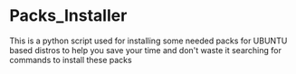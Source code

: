 # Packs_Installer
This is a python script used for installing some needed packs for UBUNTU based distros to help you save your time and don't waste it searching for commands to install these packs
